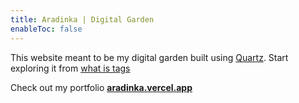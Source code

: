 ```yaml
---
title: Aradinka | Digital Garden
enableToc: false
---
```


This website meant to be my digital garden built using [Quartz](https://github.com/jackyzha0/quartz). Start exploring it from [what is tags](/tags/what-is)

Check out my portfolio **[aradinka.vercel.app](https://aradinka.vercel.app/)**